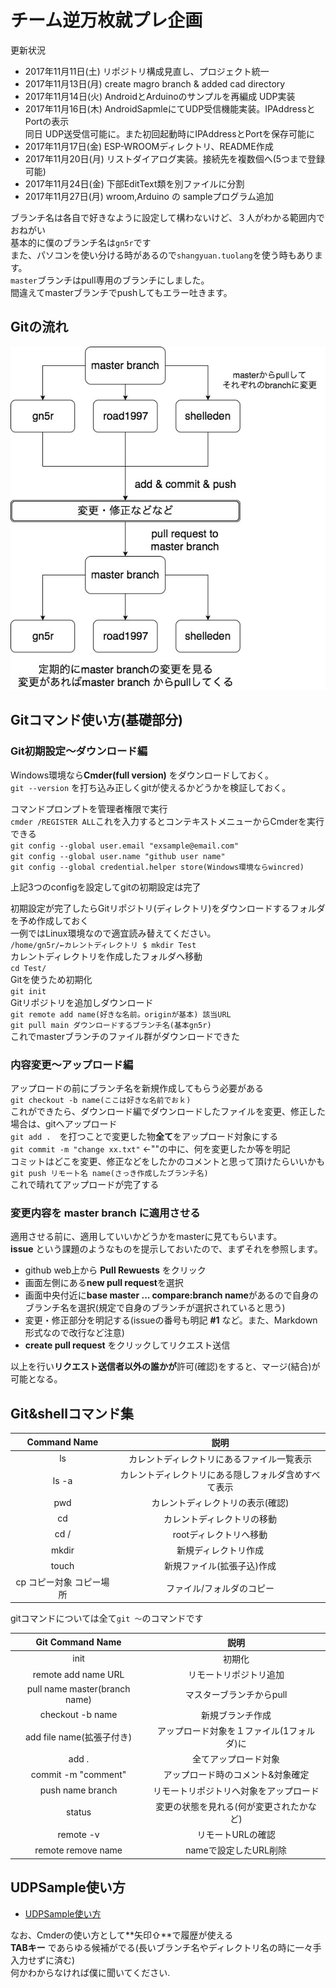 # チーム逆万枚就プレ企画

更新状況
- 2017年11月11日(土) リポジトリ構成見直し、プロジェクト統一
- 2017年11月13日(月) create magro branch & added cad directory
- 2017年11月14日(火) AndroidとArduinoのサンプルを再編成 UDP実装
- 2017年11月16日(木) AndroidSapmleにてUDP受信機能実装。IPAddressとPortの表示<br>
同日 UDP送受信可能に。また初回起動時にIPAddressとPortを保存可能に
- 2017年11月17日(金) ESP-WROOMディレクトリ、README作成
- 2017年11月20日(月) リストダイアログ実装。接続先を複数個へ(5つまで登録可能)
- 2017年11月24日(金) 下部EditText類を別ファイルに分割
- 2017年11月27日(月) wroom,Arduino の sampleプログラム追加

ブランチ名は各自で好きなように設定して構わないけど、３人がわかる範囲内でおねがい<br>
基本的に僕のブランチ名は`gn5r`です<br>
また、パソコンを使い分ける時があるので`shangyuan.tuolang`を使う時もあります。<br>
`master`ブランチはpull専用のブランチにしました。<br>
間違えてmasterブランチでpushしてもエラー吐きます。

## Gitの流れ
<div align="center">
<img src="./img/project_image.jpg" alt="git操作イメージ">
</div>

## Gitコマンド使い方(基礎部分)

### Git初期設定〜ダウンロード編

Windows環境なら**Cmder(full version)** をダウンロードしておく。<br>
`git --version` を打ち込み正しくgitが使えるかどうかを検証しておく。<br>

コマンドプロンプトを管理者権限で実行<br>
`cmder /REGISTER ALL`これを入力するとコンテキストメニューからCmderを実行できる<br>
`git config --global user.email "exsample@email.com"`<br>
`git config --global user.name "github user name"`<br>
`git config --global credential.helper store(Windows環境ならwincred)`<br>

上記3つのconfigを設定してgitの初期設定は完了<br>

初期設定が完了したらGitリポジトリ(ディレクトリ)をダウンロードするフォルダを予め作成しておく<br>
一例ではLinux環境なので適宜読み替えてください。<br>
`/home/gn5r/←カレントディレクトリ $ mkdir Test`<br>
カレントディレクトリを作成したフォルダへ移動<br>
`cd Test/`<br>
Gitを使うため初期化<br>
`git init`<br>
Gitリポジトリを追加しダウンロード<br>
`git remote add name(好きな名前。originが基本) 該当URL`<br>
`git pull main ダウンロードするブランチ名(基本gn5r)`<br>
これでmasterブランチのファイル群がダウンロードできた<br>

### 内容変更〜アップロード編

アップロードの前にブランチ名を新規作成してもらう必要がある<br>
`git checkout -b name(ここは好きな名前でおｋ)`<br>
これができたら、ダウンロード編でダウンロードしたファイルを変更、修正した場合は、gitへアップロード<br>
`git add .`　を打つことで変更した物**全て**をアップロード対象にする<br>
`git commit -m "change xx.txt"` ←""の中に、何を変更したか等を明記<br>
コミットはどこを変更、修正などをしたかのコメントと思って頂けたらいいかも<br>
`git push リモート名 name(さっき作成したブランチ名)`<br>
これで晴れてアップロードが完了する

### 変更内容を master branch に適用させる

適用させる前に、適用していいかどうかをmasterに見てもらいます。<br>
**issue** という課題のようなものを提示しておいたので、まずそれを参照します。<br>
- github web上から **Pull Rewuests** をクリック
- 画面左側にある**new pull request**を選択
- 画面中央付近に**base master ... compare:branch name**があるので自身のブランチ名を選択(規定で自身のブランチが選択されていると思う)
- 変更・修正部分を明記する(issueの番号も明記 **#1** など。また、Markdown形式なので改行など注意)
- **create pull request** をクリックしてリクエスト送信

以上を行い**リクエスト送信者以外の誰かが**許可(確認)をすると、マージ(結合)が可能となる。<br>

## Git&shellコマンド集

| Command Name     | 説明     |
| :------------: | :------------: |
| ls | カレントディレクトリにあるファイル一覧表示 |
| ls -a | カレントディレクトリにある隠しフォルダ含めすべて表示 |
| pwd | カレントディレクトリの表示(確認)　|
| cd | カレントディレクトリの移動 |
| cd / | rootディレクトリへ移動 |
| mkdir | 新規ディレクトリ作成 |
| touch | 新規ファイル(拡張子込)作成 |
| cp コピー対象 コピー場所 | ファイル/フォルダのコピー |

gitコマンドについては全て`git 〜`のコマンドです

| Git Command Name     | 説明     |
| :------------: | :------------: |
| init | 初期化|
| remote add name URL | リモートリポジトリ追加|
| pull name master(branch name)| マスターブランチからpull |
| checkout -b name | 新規ブランチ作成|
| add file name(拡張子付き) | アップロード対象を１ファイル(1フォルダ)に |
| add . | 全てアップロード対象 |
| commit -m "comment" | アップロード時のコメント&対象確定 |
| push name branch | リモートリポジトリへ対象をアップロード |
| status | 変更の状態を見れる(何が変更されたかなど)|
| remote -v      | リモートURLの確認 |
| remote remove name | nameで設定したURL削除 |

## UDPSample使い方

- [UDPSample使い方](./UDPSample/README.md)

なお、Cmderの使い方として**矢印⇧**で履歴が使える<br>
**TABキー** であらゆる候補がでる(長いブランチ名やディレクトリ名の時に一々手入力せずに済む)<br>
何かわからなければ僕に聞いてください.
